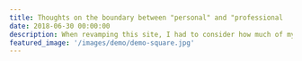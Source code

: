 ```yaml
---
title: Thoughts on the boundary between "personal" and "professional
date: 2018-06-30 00:00:00
description: When revamping this site, I had to consider how much of myself to show or hide. The boundaries between my personal and private life have gotten so blurred in the last couple of years.
featured_image: '/images/demo/demo-square.jpg'
---
```

